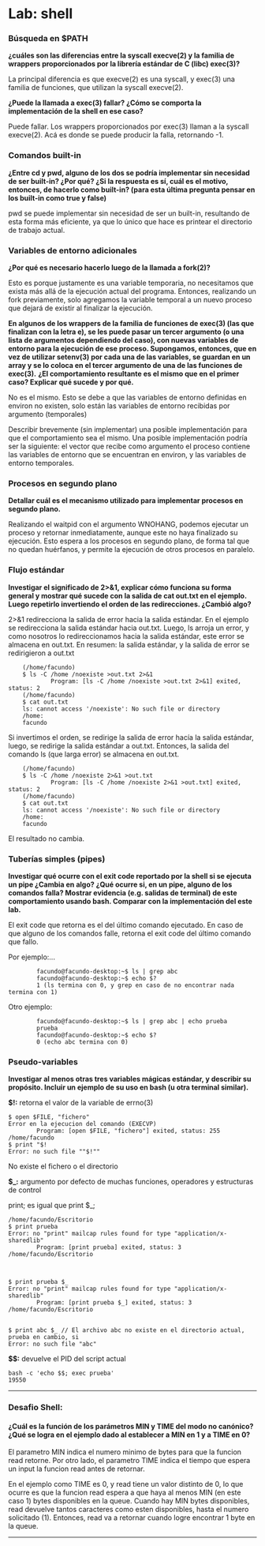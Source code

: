 # Lab: shell

### **Búsqueda en $PATH**
**¿cuáles son las diferencias entre la syscall execve(2) y la familia de wrappers proporcionados por la librería estándar de C (libc) exec(3)?**


La principal diferencia es que execve(2) es una syscall, y exec(3) una familia de funciones, que utilizan la syscall execve(2).

**¿Puede la llamada a exec(3) fallar? ¿Cómo se comporta la implementación de la shell en ese caso?**


Puede fallar. Los wrappers proporcionados por exec(3) llaman a la syscall execve(2). Acá es donde se puede producir la falla, retornando -1.

### **Comandos built-in**
**¿Entre cd y pwd, alguno de los dos se podría implementar sin necesidad de ser built-in? ¿Por qué? ¿Si la respuesta es sí, cuál es el motivo, entonces, de hacerlo como built-in? (para esta última pregunta pensar en los built-in como true y false)**


pwd se puede implementar sin necesidad de ser un built-in, resultando de esta forma más eficiente, ya que lo único que hace es printear el directorio de trabajo actual.

### **Variables de entorno adicionales**
**¿Por qué es necesario hacerlo luego de la llamada a fork(2)?**


Esto es porque justamente es una variable temporaria, no necesitamos que exista más allá de la ejecución actual del programa. Entonces, realizando un fork previamente, solo agregamos la variable temporal a un nuevo proceso que dejará de existir al finalizar la ejecución.

**En algunos de los wrappers de la familia de funciones de exec(3) (las que finalizan con la letra e), se les puede pasar un tercer argumento (o una lista de argumentos dependiendo del caso), con nuevas variables de entorno para la ejecución de ese proceso. Supongamos, entonces, que en vez de utilizar setenv(3) por cada una de las variables, se guardan en un array y se lo coloca en el tercer argumento de una de las funciones de exec(3).**
**¿El comportamiento resultante es el mismo que en el primer caso? Explicar qué sucede y por qué.**


No es el mismo. Esto se debe a que las variables de entorno definidas en environ no existen, solo están las variables de entorno recibidas por argumento (temporales)


Describir brevemente (sin implementar) una posible implementación para que el comportamiento sea el mismo.
Una posible implementación podría ser la siguiente: el vector que recibe como argumento el proceso contiene las variables de entorno que se encuentran en environ, y las variables de entorno temporales.

### **Procesos en segundo plano**
**Detallar cuál es el mecanismo utilizado para implementar procesos en segundo plano.**


Realizando el waitpid con el argumento WNOHANG, podemos ejecutar un proceso y retornar inmediatamente, aunque este no haya finalizado su ejecución. Esto espera a los procesos en segundo plano, de forma tal que no quedan huérfanos, y permite la ejecución de otros procesos en paralelo.

### **Flujo estándar**
**Investigar el significado de 2>&1, explicar cómo funciona su forma general y mostrar qué sucede con la salida de cat out.txt en el ejemplo. Luego repetirlo invertiendo el orden de las redirecciones. ¿Cambió algo?**


2>&1 redirecciona la salida de error hacia la salida estándar. En el ejemplo se redirecciona la salida estándar hacia out.txt. Luego, ls arroja un error, y como nosotros lo redireccionamos hacia la salida estándar, este error se almacena en out.txt. 
En resumen: la salida estándar, y la salida de error se redirigieron a out.txt


        (/home/facundo) 
        $ ls -C /home /noexiste >out.txt 2>&1
                Program: [ls -C /home /noexiste >out.txt 2>&1] exited, status: 2 
        (/home/facundo) 
        $ cat out.txt
        ls: cannot access '/noexiste': No such file or directory
        /home:
        facundo


Si invertimos el orden, se redirige la salida de error hacía la salida estándar, luego, se redirige la salida estándar a out.txt. Entonces, la salida del comando ls (que larga error) se almacena en out.txt.


        (/home/facundo) 
        $ ls -C /home /noexiste 2>&1 >out.txt
                Program: [ls -C /home /noexiste 2>&1 >out.txt] exited, status: 2 
        (/home/facundo) 
        $ cat out.txt
        ls: cannot access '/noexiste': No such file or directory
        /home:
        facundo


El resultado no cambia.



### **Tuberías simples (pipes)**
**Investigar qué ocurre con el exit code reportado por la shell si se ejecuta un pipe ¿Cambia en algo? ¿Qué ocurre si, en un pipe, alguno de los comandos falla? Mostrar evidencia (e.g. salidas de terminal) de este comportamiento usando bash. Comparar con la implementación del este lab.**


El exit code que retorna es el del último comando ejecutado. En caso de que alguno de los comandos falle, retorna el exit code del último comando que fallo. 


Por ejemplo:...


            facundo@facundo-desktop:~$ ls | grep abc
            facundo@facundo-desktop:~$ echo $?
            1 (ls termina con 0, y grep en caso de no encontrar nada termina con 1)


Otro ejemplo:


            facundo@facundo-desktop:~$ ls | grep abc | echo prueba
            prueba
            facundo@facundo-desktop:~$ echo $?
            0 (echo abc termina con 0)


### **Pseudo-variables**
**Investigar al menos otras tres variables mágicas estándar, y describir su propósito. Incluir un ejemplo de su uso en bash (u otra terminal similar).**


**$!:** retorna el valor de la variable de errno(3)


    $ open $FILE, "fichero" 
    Error en la ejecucion del comando (EXECVP)
            Program: [open $FILE, "fichero"] exited, status: 255 
    /home/facundo 
    $ print "$!
    Error: no such file ""$!""


No existe el fichero o el directorio


**$_:** argumento por defecto de muchas funciones, operadores y estructuras de control


   print; es igual que print $_;


    /home/facundo/Escritorio 
    $ print prueba
    Error: no "print" mailcap rules found for type "application/x-sharedlib"
            Program: [print prueba] exited, status: 3 
    /home/facundo/Escritorio 



    $ print prueba $_
    Error: no "print" mailcap rules found for type "application/x-sharedlib"
            Program: [print prueba $_] exited, status: 3 
    /home/facundo/Escritorio 


    $ print abc $_ // El archivo abc no existe en el directorio actual, prueba en cambio, si
    Error: no such file "abc"


**$$:** devuelve el PID del script actual


    bash -c 'echo $$; exec prueba'
	19550

---

### Desafio Shell:

#### ¿Cuál es la función de los parámetros MIN y TIME del modo no canónico? ¿Qué se logra en el ejemplo dado al establecer a MIN en 1 y a TIME en 0?

El parametro MIN indica el numero minimo de bytes para que la funcion read retorne. Por otro lado, el parametro TIME indica el tiempo que espera un input la funcion read antes de retornar. 

En el ejemplo como TIME es 0, y read tiene un valor distinto de 0, lo que ocurre es que la funcion read espera a que haya al menos MIN (en este caso 1) bytes disponibles en la queue. Cuando hay MIN bytes disponibles, read devuelve tantos caracteres como esten disponibles, hasta el numero solicitado (1). Entonces, read va a retornar cuando logre encontrar 1 byte en la queue.

---
